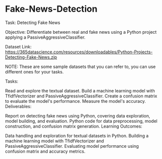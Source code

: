 # Fake-News-Detection

Task: Detecting Fake News

Objective: Differentiate between real and fake news using a Python project applying a PassiveAggressiveClassifier.

Dataset Link: https://365datascience.com/resources/downloadables/Python-Projects-Detecting-Fake-News.zip

NOTE: These are some sample datasets that you can refer to, you can use different ones for your tasks.

Tasks:

Read and explore the textual dataset.
Build a machine learning model with TfidfVectorizer and PassiveAggressiveClassifier.
Create a confusion matrix to evaluate the model's performance.
Measure the model's accuracy.
Deliverables:

Report on detecting fake news using Python, covering data exploration, model building, and evaluation.
Python code for data preprocessing, model construction, and confusion matrix generation.
Learning Outcomes:

Data handling and exploration for textual datasets in Python.
Building a machine learning model with TfidfVectorizer and PassiveAggressiveClassifier.
Evaluating model performance using confusion matrix and accuracy metrics.
